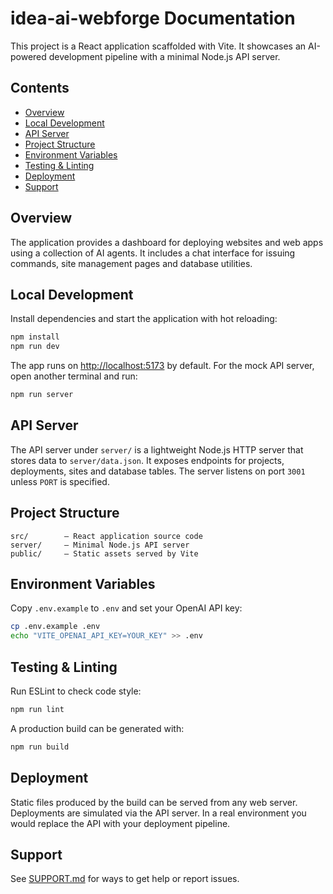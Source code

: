 # idea-ai-webforge Documentation

This project is a React application scaffolded with Vite. It showcases an AI-powered development pipeline with a minimal Node.js API server.

## Contents
- [Overview](#overview)
- [Local Development](#local-development)
- [API Server](#api-server)
- [Project Structure](#project-structure)
- [Environment Variables](#environment-variables)
- [Testing & Linting](#testing--linting)
- [Deployment](#deployment)
- [Support](#support)

## Overview

The application provides a dashboard for deploying websites and web apps using a collection of AI agents. It includes a chat interface for issuing commands, site management pages and database utilities.

## Local Development

Install dependencies and start the application with hot reloading:

```bash
npm install
npm run dev
```

The app runs on <http://localhost:5173> by default. For the mock API server, open another terminal and run:

```bash
npm run server
```

## API Server

The API server under `server/` is a lightweight Node.js HTTP server that stores data to `server/data.json`. It exposes endpoints for projects, deployments, sites and database tables. The server listens on port `3001` unless `PORT` is specified.

## Project Structure

```
src/        – React application source code
server/     – Minimal Node.js API server
public/     – Static assets served by Vite
```

## Environment Variables

Copy `.env.example` to `.env` and set your OpenAI API key:

```bash
cp .env.example .env
echo "VITE_OPENAI_API_KEY=YOUR_KEY" >> .env
```

## Testing & Linting

Run ESLint to check code style:

```bash
npm run lint
```

A production build can be generated with:

```bash
npm run build
```

## Deployment

Static files produced by the build can be served from any web server. Deployments are simulated via the API server. In a real environment you would replace the API with your deployment pipeline.

## Support

See [SUPPORT.md](./SUPPORT.md) for ways to get help or report issues.

